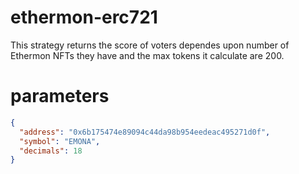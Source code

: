 # ethermon-erc721

This strategy returns the score of voters dependes upon number of Ethermon NFTs they have and the max tokens it calculate are 200.

# parameters
```json
{
  "address": "0x6b175474e89094c44da98b954eedeac495271d0f",
  "symbol": "EMONA",
  "decimals": 18
}
```
